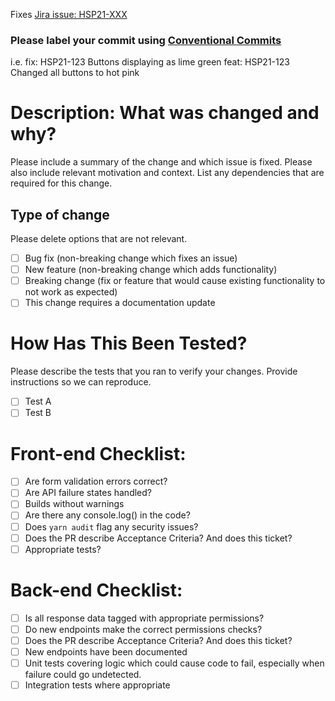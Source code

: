 Fixes [Jira issue: HSP21-XXX](https://helloself.atlassian.net/browse/HSP21-XXX)

### Please label your commit using [Conventional Commits](https://www.conventionalcommits.org/en/v1.0.0/)

i.e.
fix: HSP21-123 Buttons displaying as lime green
feat: HSP21-123 Changed all buttons to hot pink

# Description: What was changed and why?

Please include a summary of the change and which issue is fixed. Please also include relevant motivation and context. List any dependencies that are required for this change.

## Type of change

Please delete options that are not relevant.

-   [ ] Bug fix (non-breaking change which fixes an issue)
-   [ ] New feature (non-breaking change which adds functionality)
-   [ ] Breaking change (fix or feature that would cause existing functionality to not work as expected)
-   [ ] This change requires a documentation update

# How Has This Been Tested?

Please describe the tests that you ran to verify your changes. Provide instructions so we can reproduce.

-   [ ] Test A
-   [ ] Test B

# Front-end Checklist:

-   [ ] Are form validation errors correct?
-   [ ] Are API failure states handled?
-   [ ] Builds without warnings
-   [ ] Are there any console.log() in the code?
-   [ ] Does `yarn audit` flag any security issues?
-   [ ] Does the PR describe Acceptance Criteria? And does this ticket?
-   [ ] Appropriate tests?

# Back-end Checklist:

-   [ ] Is all response data tagged with appropriate permissions?
-   [ ] Do new endpoints make the correct permissions checks?
-   [ ] Does the PR describe Acceptance Criteria? And does this ticket?
-   [ ] New endpoints have been documented
-   [ ] Unit tests covering logic which could cause code to fail, especially when failure could go undetected.
-   [ ] Integration tests where appropriate
